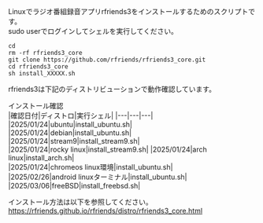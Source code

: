 Linuxでラジオ番組録音アプリrfriends3をインストールするためのスクリプトです。  
sudo userでログインしてシェルを実行してください。
   
```
cd
rm -rf rfriends3_core  
git clone https://github.com/rfriends/rfriends3_core.git
cd rfriends3_core
sh install_XXXXX.sh
```
   
rfriends3は下記のディストリビューションで動作確認しています。  
  
インストール確認  
|確認日付|ディストロ|実行シェル|
|---|---|---|
|2025/01/24|ubuntu|install_ubuntu.sh|      
|2025/01/24|debian|install_ubuntu.sh|   
|2025/01/24|stream9|install_stream9.sh|  
|2025/01/24|rocky linux|install_stream9.sh|
|2025/01/24|arch linux|install_arch.sh|   
|2025/01/24|chromeos linux環境|install_ubuntu.sh|  
|2025/02/26|android linuxターミナル|install_ubuntu.sh|   
|2025/03/06|freeBSD|install_freebsd.sh| 
  
インストール方法は以下を参照してください。  
https://rfriends.github.io/rfriends/distro/rfriends3_core.html

